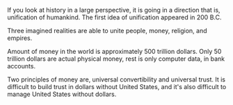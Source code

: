 If you look at history in a large perspective, it is going in a
direction that is, unification of humankind. The first idea of
unification appeared in 200 B.C.

Three imagined realities are able to unite people, money, religion,
and empires.

Amount of money in the world is approximately 500 trillion
dollars. Only 50 trillion dollars are actual physical money, rest is
only computer data, in bank accounts.

Two principles of money are, universal convertibility and universal
trust. It is difficult to build trust in dollars without United
States, and it's also difficult to manage United States without
dollars.
